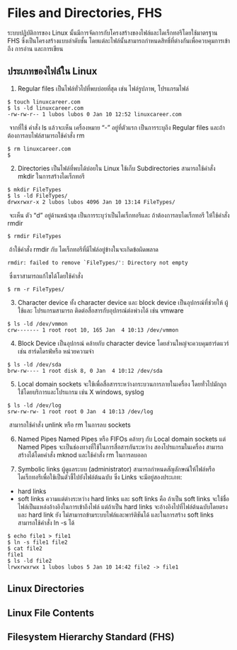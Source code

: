 # Files and Directories, FHS
ระบบปฏิบัติการของ Linux นั้นมีการจัดการกับโครงสร้างของไฟล์และไดเร็กทอรีโดยใช้มาตรฐาน FHS ซึ่งเป็นโครงสร้างแบบลำดับชั้น โดยแต่ละไฟล์นั้นสามารถกำหนดสิทธิ์ที่ต่างกันเพื่อควบคุมการเข้าถึง การอ่าน และการเขียน

## ประเภทของไฟล์ใน Linux
1. Regular files
  เป็นไฟล์ทั่วไปที่พบบ่อยที่สุด เช่น ไฟล์รูปภาพ, โปรแกรมไฟล์
  ```
  $ touch linuxcareer.com
  $ ls -ld linuxcareer.com 
  -rw-rw-r-- 1 lubos lubos 0 Jan 10 12:52 linuxcareer.com
  ```
  &nbsp;จากที่ใช้ คำสั่ง ls แล้วจะเห็น เครื่องหมาย “-” อยู่ที่ตัวแรก เป็นการระบุถึง Regular files และถ้าต้องการลบไฟล์สามารถใช้คำสั่ง rm	
  ```
  $ rm linuxcareer.com 
  $
  ```
  
2. Directories
  เป็นไฟล์ที่พบได้บ่อยใน Linux ใช้เก็บ Subdirectories สามารถใช้คำสั่ง  mkdir ในการสร้างไดเร็กทอรี
  ```
  $ mkdir FileTypes
  $ ls -ld FileTypes/
  drwxrwxr-x 2 lubos lubos 4096 Jan 10 13:14 FileTypes/
  ```
  &nbsp;จะเห็น ตัว “d” อยู่ด้านหน้าสุด เป็นการระบุว่าเป็นไดเร็กทอรีและ ถ้าต้องการลบไดเร็กทอรี ให้ใช้คําสั่ง rmdir
  ```
  $ rmdir FileTypes
  ```
  &nbsp;ถ้าใช้คำสั่ง rmdir กับ ไดเร็กทอรีที่มีไฟล์อยู่ข้างในจะเกิดข้อผิดพลาด
  ```
  rmdir: failed to remove `FileTypes/': Directory not empty
  ```
  &nbsp;ซึ่งเราสามารถแก้ไขได้โดยใช้คำสั่ง
  ```
  $ rm -r FileTypes/
  ```

3. Character device
  ทั้ง character device และ block device เป็นอุปกรณ์ที่ช่วยให้ ผู้ใช้และ โปรแกรมสามารถ ติดต่อสื่อสารกับอุปกรณ์ต่อพ่วงได้ เช่น vmware   
  ```
  $ ls -ld /dev/vmmon 
  crw------- 1 root root 10, 165 Jan  4 10:13 /dev/vmmon
  ```
  

4. Block Device
  เป็นอุปกรณ์ คล้ายกับ character device โดยส่วนใหญ่จะควบคุมฮาร์ดแวร์เช่น ฮาร์ดไดรฟ์หรือ หน่วยความจำ
  ```
  $ ls -ld /dev/sda
  brw-rw---- 1 root disk 8, 0 Jan  4 10:12 /dev/sda
  ```


5. Local domain sockets
  จะใช้เพื่อสื่อสารระหว่างกระบวนการภายในเครื่อง โดยทั่วไปมักถูกใช้โดยบริการและโปรแกรม เช่น X windows, syslog
  ```
  $ ls -ld /dev/log
  srw-rw-rw- 1 root root 0 Jan  4 10:13 /dev/log
  ```
  &nbsp;สามารถใช้คำสั่ง unlink หรือ rm ในการลบ sockets  

6. Named Pipes
  Named Pipes หรือ FIFOs คล้ายๆ กับ Local domain sockets แต่ Named Pipes จะเป็นช่องทางที่ใช้ในการสื่อสารกันระหว่าง สองโปรแกรมในเครื่อง สามารถสร้างได้โดยคําสั่ง mknod และใช้คําสั่ง rm ในการลบออก

7. Symbolic links
  ผู้ดูแลระบบ (administrator) สามารถกําหนดสัญลักษณ์ให้ไฟล์หรือไดเร็กทอรีเพื่อใช้เป็นตัวชี้ไปยังไฟล์ต้นฉบับ ซึ่ง Links จะมีอยู่สองประเภท:
  - hard links
  - soft links
    ความแต่ต่างระหว่าง hard links และ soft links คือ ถ้าเป็น soft links จะใช้ชื่อไฟล์เป็นแหล่งอ้างอิงในการเข้าถึงไฟล์ แต่ถ้าเป็น hard links จะอ้างอิงไปที่ไฟล์ต้นฉบับโดยตรง และ hard link ยัง      ไม่สามารถข้ามระบบไฟล์และพาร์ติชันได้ และในการสร้าง soft links สามารถใช้คำสั่ง ln -s ได้
  ```
  $ echo file1 > file1
  $ ln -s file1 file2
  $ cat file2 
  file1
  $ ls -ld file2 
  lrwxrwxrwx 1 lubos lubos 5 Jan 10 14:42 file2 -> file1
  ```


## Linux Directories 
## Linux File Contents 
## Filesystem Hierarchy Standard (FHS)
